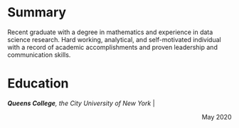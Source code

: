 # Summary
Recent graduate with a degree in mathematics and experience in data science research. Hard working, analytical, and self-motivated individual with a record of academic accomplishments and proven leadership and communication skills.

# Education
_**Queens College**, the City University of New York_ | <div style="text-align: right"> May 2020 </div>
